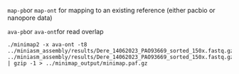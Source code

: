 ```map-pb```or ```map-ont``` for mapping to an existing reference (either pacbio or nanopore data)

```ava-pb```or ```ava-ont```for read overlap

```
./minimap2 -x ava-ont -t8 ../miniasm_assembly/results/Dere_14062023_PAO93669_sorted_150x.fastq.gz ../miniasm_assembly/results/Dere_14062023_PAO93669_sorted_150x.fastq.gz | gzip -1 > ../minimap_output/minimap.paf.gz
```

